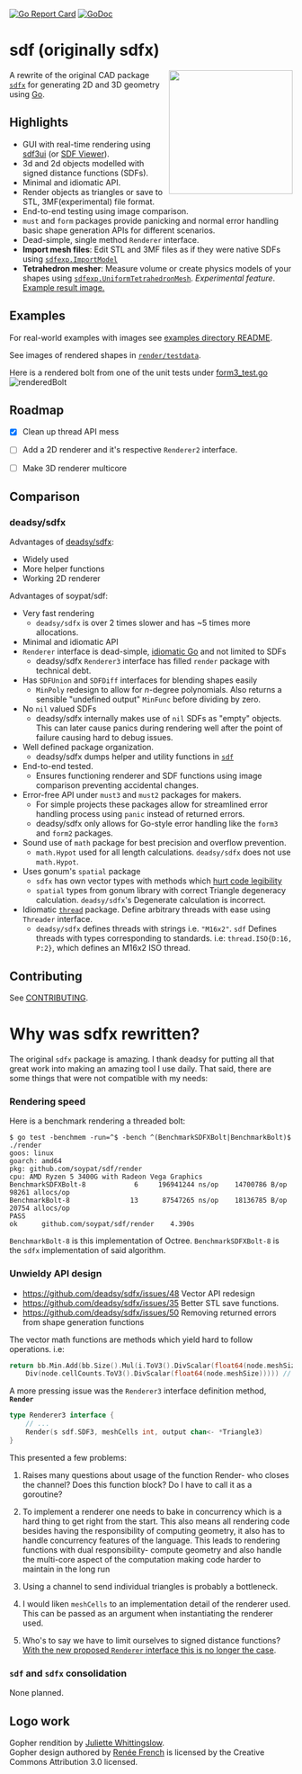 
[![Go Report Card](https://goreportcard.com/badge/github.com/soypat/sdf)](https://goreportcard.com/report/github.com/soypat/sdf)
[![GoDoc](https://godoc.org/github.com/soypat/sdf?status.svg)](https://godoc.org/github.com/soypat/sdf)

# sdf (originally sdfx)

<img align="right" width="220px" src="https://user-images.githubusercontent.com/26156425/167976351-ae377891-a215-4711-b202-e973b815b6bb.png">

A rewrite of the original CAD package [`sdfx`](https://github.com/deadsy/sdfx) for generating 2D and 3D geometry using [Go](https://go.dev/).

## Highlights
* GUI with real-time rendering using [sdf3ui](https://github.com/soypat/sdf3ui) (or [SDF Viewer](https://github.com/Yeicor/sdf-viewer-go)).
* 3d and 2d objects modelled with signed distance functions (SDFs).
* Minimal and idiomatic API.
* Render objects as triangles or save to STL, 3MF(experimental) file format.
* End-to-end testing using image comparison.
* `must` and `form` packages provide panicking and normal error handling basic shape generation APIs for different scenarios.
* Dead-simple, single method `Renderer` interface.
* **Import mesh files**: Edit STL and 3MF files as if they were native SDFs using [`sdfexp.ImportModel`](./helpers/sdfexp/import.go)
* **Tetrahedron mesher**: Measure volume or create physics models of your shapes using [`sdfexp.UniformTetrahedronMesh`](./helpers/sdfexp/basicmesh.go). _Experimental feature_. [Example result image.](https://user-images.githubusercontent.com/26156425/171092816-2101224a-1a93-4140-8962-dad3a25a15cc.png)


## Examples
For real-world examples with images see [examples directory README](./examples/).

See images of rendered shapes in [`render/testdata`](./render/testdata/).

Here is a rendered bolt from one of the unit tests under [form3_test.go](./render/form3_test.go)
![renderedBolt](./render/testdata/defactoBolt.png)

## Roadmap
- [x] Clean up thread API mess
- [ ] Add a 2D renderer and it's respective `Renderer2` interface.
- [ ] Make 3D renderer multicore


## Comparison

### deadsy/sdfx

Advantages of [deadsy/sdfx](https://github.com/deadsy/sdfx):

- Widely used
- More helper functions
- Working 2D renderer

Advantages of soypat/sdf:

- Very fast rendering
  - `deadsy/sdfx` is over 2 times slower and has ~5 times more allocations.
- Minimal and idiomatic API
- `Renderer` interface is dead-simple, [idiomatic Go](https://pkg.go.dev/io#Reader) and not limited to SDFs
  - deadsy/sdfx `Renderer3` interface has filled `render` package with technical debt.
- Has `SDFUnion` and `SDFDiff` interfaces for blending shapes easily
  - `MinPoly` redesign to allow for _n_-degree polynomials. Also returns a sensible "undefined output" `MinFunc` before dividing by zero.
- No `nil` valued SDFs
  - deadsy/sdfx internally makes use of `nil` SDFs as "empty" objects. This can later cause panics during rendering well after the point of failure causing hard to debug issues.
- Well defined package organization.
  - deadsy/sdfx dumps helper and utility functions in [`sdf`](https://github.com/deadsy/sdfx/tree/master/sdf)
- End-to-end tested.
  - Ensures functioning renderer and SDF functions using image comparison preventing accidental changes.
- Error-free API under `must3` and `must2` packages for makers.
  - For simple projects these packages allow for streamlined error handling process using `panic` instead of returned errors.
  - deadsy/sdfx only allows for Go-style error handling like the `form3` and `form2` packages.
- Sound use of `math` package for best precision and overflow prevention.
  - `math.Hypot` used for all length calculations. `deadsy/sdfx` does not use `math.Hypot`.
- Uses gonum's `spatial` package
  - `sdfx` has own vector types with methods which [hurt code legibility](https://github.com/deadsy/sdfx/issues/48)
  - `spatial` types from gonum library with correct Triangle degeneracy calculation. `deadsy/sdfx`'s Degenerate calculation is incorrect.
- Idiomatic [`thread`](./form3/obj3/thread/thread.go) package. Define arbitrary threads with ease using `Threader` interface.
  - `deadsy/sdfx` defines threads with strings i.e. `"M16x2"`. `sdf` Defines threads with types corresponding to standards. i.e: `thread.ISO{D:16, P:2}`, which defines an M16x2 ISO thread.


## Contributing
See [CONTRIBUTING](./CONTRIBUTING.md).
# Why was sdfx rewritten?
The original `sdfx` package is amazing. I thank deadsy for putting all that great work into making an amazing tool I use daily. That said, there are some things that were not compatible with my needs:

### Rendering speed
Here is a benchmark rendering a threaded bolt:

```
$ go test -benchmem -run=^$ -bench ^(BenchmarkSDFXBolt|BenchmarkBolt)$ ./render
goos: linux
goarch: amd64
pkg: github.com/soypat/sdf/render
cpu: AMD Ryzen 5 3400G with Radeon Vega Graphics    
BenchmarkSDFXBolt-8   	       6	 196941244 ns/op	14700786 B/op	   98261 allocs/op
BenchmarkBolt-8       	      13	  87547265 ns/op	18136785 B/op	   20754 allocs/op
PASS
ok  	github.com/soypat/sdf/render	4.390s
```
`BenchmarkBolt-8` is this implementation of Octree. `BenchmarkSDFXBolt-8` is the `sdfx` implementation of said algorithm.

### Unwieldy API design
* https://github.com/deadsy/sdfx/issues/48 Vector API redesign
* https://github.com/deadsy/sdfx/issues/35 Better STL save functions.
* https://github.com/deadsy/sdfx/issues/50 Removing returned errors from shape generation functions

The vector math functions are methods which yield hard to follow operations. i.e:
```go
return bb.Min.Add(bb.Size().Mul(i.ToV3().DivScalar(float64(node.meshSize)).
    Div(node.cellCounts.ToV3().DivScalar(float64(node.meshSize))))) // actual code from original sdfx.
```

A more pressing issue was the `Renderer3` interface definition method, **`Render`**
```go
type Renderer3 interface {
    // ...
    Render(s sdf.SDF3, meshCells int, output chan<- *Triangle3)
}
```

This presented a few problems:

1. Raises many questions about usage of the function Render- who closes the channel? Does this function block? Do I have to call it as a goroutine?

2. To implement a renderer one needs to bake in concurrency which is a hard thing to get right from the start. This also means all rendering code besides having the responsibility of computing geometry, it also has to handle concurrency features of the language. This leads to rendering functions with dual responsibility- compute geometry and also handle the multi-core aspect of the computation making code harder to maintain in the long run

3. Using a channel to send individual triangles is probably a bottleneck.

4. I would liken `meshCells` to an implementation detail of the renderer used. This can be passed as an argument when instantiating the renderer used.

5. Who's to say we have to limit ourselves to signed distance functions? [With the new proposed `Renderer` interface this is no longer the case](./render/render.go).


### `sdf` and `sdfx` consolidation
None planned.

## Logo work
Gopher rendition by [Juliette Whittingslow](https://www.instagram.com/artewitty/).  
Gopher design authored by [Renée French](https://www.instagram.com/reneefrench)
is licensed by the Creative Commons Attribution 3.0 licensed.
